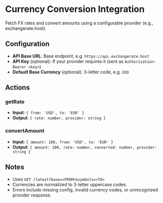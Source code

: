 # Currency Conversion Integration

Fetch FX rates and convert amounts using a configurable provider (e.g., exchangerate.host).

## Configuration
- **API Base URL**: Base endpoint, e.g. `https://api.exchangerate.host`
- **API Key** (optional): If your provider requires it (sent as `Authorization: Bearer <key>`)
- **Default Base Currency** (optional): 3-letter code, e.g. `USD`

## Actions

### getRate
- **Input**: `{ from: 'USD', to: 'EUR' }`
- **Output**: `{ rate: number, provider: string }`

### convertAmount
- **Input**: `{ amount: 100, from: 'USD', to: 'EUR' }`
- **Output**: `{ amount: 100, rate: number, converted: number, provider: string }`

## Notes
- Uses `GET /latest?base=<FROM>&symbols=<TO>`
- Currencies are normalized to 3-letter uppercase codes.
- Errors include missing config, invalid currency codes, or unrecognized provider response.
